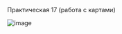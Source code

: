 Практическая 17 (работа с картами)

![image](https://github.com/user-attachments/assets/55af2340-b0f8-4d73-868a-7cdea551afe1)
